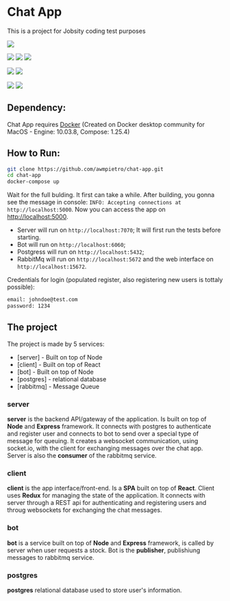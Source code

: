 # Chat App

This is a project for Jobsity coding test purposes

[![](https://img.shields.io/badge/dependencies-docker-blue.svg)]()

[![](https://img.shields.io/badge/node-%3E%3D12-green.svg)]()
[![](https://img.shields.io/badge/express-4-important.svg)]()
[![](./server/test/badge.svg)]()

[![](https://img.shields.io/badge/react-16.14.0-lightgrey.svg)]()
[![](https://img.shields.io/badge/redux-4-9cf.svg)]()

[![](https://img.shields.io/badge/postgres-11.9-informational.svg)]()
[![](https://img.shields.io/badge/rabbitmq-3.6.14--management-blueviolet.svg)]()

## Dependency:

Chat App requires [Docker](https://docs.docker.com/docker-for-mac/install/) (Created on Docker desktop community for MacOS - Engine: 10.03.8, Compose: 1.25.4)

## How to Run:

```sh
git clone https://github.com/awmpietro/chat-app.git
cd chat-app
docker-compose up
```

Wait for the full bulding. It first can take a while. After building, you gonna see the message in console: `INFO: Accepting connections at http://localhost:5000`. Now you can access the app on [http://localhost:5000](http://localhost:5000).

- Server will run on `http://localhost:7070`; It will first run the tests before starting.
- Bot will run on `http://localhost:6060`;
- Postgress will run on `http://localhost:5432`;
- RabbitMq will run on `http://localhost:5672` and the web interface on `http://localhost:15672`.

Credentials for login (populated register, also registering new users is tottaly possible):

```sh
email: johndoe@test.com
password: 1234
```

## The project

The project is made by 5 services:

- [server] - Built on top of Node
- [client] - Built on top of React
- [bot] - Built on top of Node
- [postgres] - relational database
- [rabbitmq] - Message Queue

### server

**server** is the backend API/gateway of the application. Is built on top of **Node** and **Express** framework.
It connects with postgres to authenticate and register user and connects to bot to send over a special type of message for queuing.
It creates a websocket communication, using socket.io, with the client for exchanging messages over the chat app.
Server is also the **consumer** of the rabbitmq service.

### client

**client** is the app interface/front-end. Is a **SPA** built on top of **React**. Client uses **Redux** for managing the state of the application. It connects with server through a REST api for authenticating and registering users and throug websockets for exchanging the chat messages.

### bot

**bot** is a service built on top of **Node** and **Express** framework, is called by server when user requests a stock. Bot is the **publisher**, publishiung messages to rabbitmq service.

### postgres

**postgres** relational database used to store user's information.
